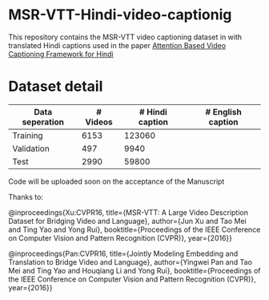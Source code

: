 # MSR-VTT-Hindi-video-captionig
This repository contains the MSR-VTT video captioning dataset in with translated Hindi captions used in the paper [Attention Based Video Captioning Framework for Hindi
]()

# Dataset detail
| Data seperation  | # Videos  | # Hindi caption | # English caption |
| ------------- | ------------- |------------- |------------- |
| Training  | 6153  | 123060  |
| Validation  | 497  | 9940  |
| Test  | 2990  | 59800  |


Code will be uploaded soon on the acceptance of the Manuscript


Thanks to:

@inproceedings{Xu:CVPR16,
title={MSR-VTT: A Large Video Description Dataset for Bridging Video and Language},
author={Jun Xu and Tao Mei and Ting Yao and Yong Rui},
booktitle={Proceedings of the IEEE Conference on Computer Vision and Pattern Recognition (CVPR)},
year={2016}}

@inproceedings{Pan:CVPR16,
title={Jointly Modeling Embedding and Translation to Bridge Video and Language},
author={Yingwei Pan and Tao Mei and Ting Yao and Houqiang Li and Yong Rui},
booktitle={Proceedings of the IEEE Conference on Computer Vision and Pattern Recognition (CVPR)},
year={2016}}
            
